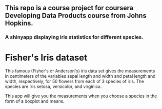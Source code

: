 ## This repo is a course project for coursera Developing Data Products course from Johns Hopkins.
### A shinyapp displaying iris statistics for different species.
# 

Fisher's Iris dataset
========================================================

This famous (Fisher's or Anderson's) iris data set gives the measurements in centimeters of the variables sepal length and width and petal length and width, respectively, for 50 flowers from each of 3 species of iris. The species are Iris setosa, versicolor, and virginica.

This app will give you the measurements when you choose a species in the form of a boxplot and means.